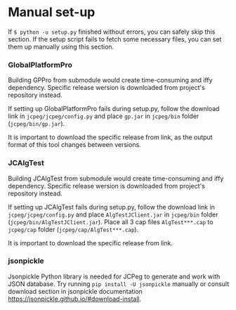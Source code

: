 # Manual set-up
If `$ python -u setup.py` finished without errors, you can safely skip this section. If the setup script fails to fetch some necessary files, you can set them up manually using this section.

### GlobalPlatformPro
Building GPPro from submodule would create time-consuming and iffy dependency. Specific release wersion is downloaded from project's repository instead.

If setting up GlobalPlatformPro fails during setup.py, follow the download link in `jcpeg/jcpeg/config.py` and place `gp.jar` in `jcpeg/bin` folder (`jcpeg/bin/gp.jar`).

It is important to download the specific release from link, as the output format of this tool changes between versions.

### JCAlgTest
Building JCAlgTest from submodule would create time-consuming and iffy dependency. Specific release wersion is downloaded from project's repository instead. 

If setting up JCAlgTest fails during setup.py, follow the download link in `jcpeg/jcpeg/config.py` and place `AlgTestJClient.jar` in `jcpeg/bin` folder (`jcpeg/bin/AlgTestJClient.jar`). Place all 3 cap files `AlgTest***.cap` to `jcpeg/cap` folder (`jcpeg/cap/AlgTest***.cap`).

It is important to download the specific release from link.

### jsonpickle
Jsonpickle Python library is needed for JCPeg to generate and work with JSON database. Try running `pip install -U jsonpickle` manually or consult download section in jsonpickle documentation https://jsonpickle.github.io/#download-install.

